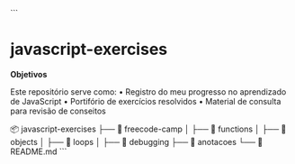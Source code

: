\`\`\`
# javascript-exercises
**Objetivos**

Este repositório serve como:
• Registro do meu progresso no aprendizado de JavaScript
• Portifório de exercícios resolvidos
• Material de consulta para revisão de conseitos

📦 javascript-exercises 
├── 📂 freecode-camp 
│   ├── 📂 functions 
│   ├── 📂 objects 
│   ├── 📂 loops
│   ├── 📂 debugging
├── 📂 anotacoes
└── 📜 README.md
\`\`\`